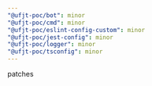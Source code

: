 ```yaml
---
"@ufjt-poc/bot": minor
"@ufjt-poc/cmd": minor
"@ufjt-poc/eslint-config-custom": minor
"@ufjt-poc/jest-config": minor
"@ufjt-poc/logger": minor
"@ufjt-poc/tsconfig": minor
---
```


patches
